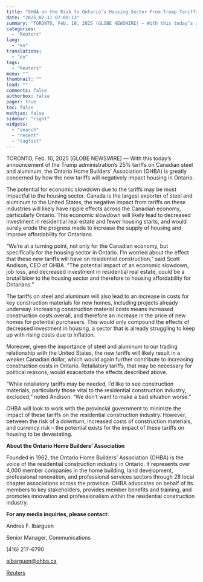 ```yaml
---
title: "OHBA on the Risk to Ontario’s Housing Sector From Trump Tariffs"
date: "2025-02-11 07:09:13"
summary: "TORONTO, Feb. 10, 2025 (GLOBE NEWSWIRE) — With this today’s announcement of the Trump administration’s 25% tariffs on Canadian steel and aluminum, the Ontario Home Builders’ Association (OHBA) is greatly concerned by how the new tariffs will negatively impact housing in Ontario.The potential for economic slowdown due to the tariffs..."
categories:
  - "Reuters"
lang:
  - "en"
translations:
  - "en"
tags:
  - "Reuters"
menu: ""
thumbnail: ""
lead: ""
comments: false
authorbox: false
pager: true
toc: false
mathjax: false
sidebar: "right"
widgets:
  - "search"
  - "recent"
  - "taglist"
---
```


TORONTO, Feb. 10, 2025 (GLOBE NEWSWIRE) — With this today’s announcement of the Trump administration’s 25% tariffs on Canadian steel and aluminum, the Ontario Home Builders’ Association (OHBA) is greatly concerned by how the new tariffs will negatively impact housing in Ontario.

The potential for economic slowdown due to the tariffs may be most impactful to the housing sector. Canada is the largest exporter of steel and aluminum to the United States, the negative impact from tariffs on these industries will likely have ripple effects across the Canadian economy, particularly Ontario. This economic slowdown will likely lead to decreased investment in residential real estate and fewer housing starts, and would surely erode the progress made to increase the supply of housing and improve affordability for Ontarians.

“We’re at a turning point, not only for the Canadian economy, but specifically for the housing sector in Ontario. I’m worried about the effect that these new tariffs will have on residential construction,” said Scott Andison, CEO of OHBA. “The potential impact of an economic slowdown, job loss, and decreased investment in residential real estate, could be a brutal blow to the housing sector and therefore to housing affordability for Ontarians.”

The tariffs on steel and aluminum will also lead to an increase in costs for key construction materials for new homes, including projects already underway. Increasing construction material costs means increased construction costs overall, and therefore an increase in the price of new homes for potential purchasers. This would only compound the effects of decreased investment in housing, a sector that is already struggling to keep up with rising costs due to inflation.

Moreover, given the importance of steel and aluminum to our trading relationship with the United States, the new tariffs will likely result in a weaker Canadian dollar, which would again further contribute to increasing construction costs in Ontario. Retaliatory tariffs, that may be necessary for political reasons, would exacerbate the effects described above.

“While retaliatory tariffs may be needed, I’d like to see construction materials, particularly those vital to the residential construction industry, excluded,” noted Andison. “We don’t want to make a bad situation worse.”

OHBA will look to work with the provincial government to minimize the impact of these tariffs on the residential construction industry. However, between the risk of a downturn, increased costs of construction materials, and currency risk – the potential exists for the impact of these tariffs on housing to be devastating.

**About the Ontario Home Builders’ Association**

Founded in 1962, the Ontario Home Builders’ Association (OHBA) is the voice of the residential construction industry in Ontario. It represents over 4,000 member companies in the home building, land development, professional renovation, and professional services sectors through 28 local chapter associations across the province. OHBA advocates on behalf of its members to key stakeholders, provides member benefits and training, and promotes innovation and professionalism within the residential construction industry.

**For any media inquiries, please contact:**

Andres F. Ibarguen

Senior Manager, Communications

(416) 217-6790

aibarguen@ohba.ca

[Reuters](https://www.tradingview.com/news/reuters.com,2025-02-10:newsml_GNX1Pc59T:0-ohba-on-the-risk-to-ontario-s-housing-sector-from-trump-tariffs/)
